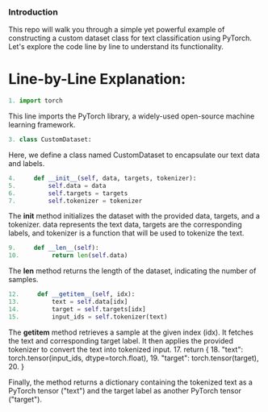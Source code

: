 ### Introduction
This repo  will walk you through a simple yet powerful example of constructing a custom dataset class for text classification using PyTorch. Let's explore the code line by line to understand its functionality.

# Line-by-Line Explanation:
```python
1. import torch
```
This line imports the PyTorch library, a widely-used open-source machine learning framework.

```python
3. class CustomDataset:
```
Here, we define a class named CustomDataset to encapsulate our text data and labels.

```python
4.     def __init__(self, data, targets, tokenizer):
5.         self.data = data
6.         self.targets = targets
7.         self.tokenizer = tokenizer

```
The __init__ method initializes the dataset with the provided data, targets, and a tokenizer. data represents the text data, targets are the corresponding labels, and tokenizer is a function that will be used to tokenize the text.

```python
9.     def __len__(self):
10.         return len(self.data)
```
The __len__ method returns the length of the dataset, indicating the number of samples.

```python
12.     def __getitem__(self, idx):
13.         text = self.data[idx]
14.         target = self.targets[idx]
15.         input_ids = self.tokenizer(text)

```
The __getitem__ method retrieves a sample at the given index (idx). It fetches the text and corresponding target label. It then applies the provided tokenizer to convert the text into tokenized input.
    17.         return {
    18.             "text": torch.tensor(input_ids, dtype=torch.float),
    19.             "target": torch.tensor(target),
    20.         }
    
Finally, the method returns a dictionary containing the tokenized text as a PyTorch tensor ("text") and the target label as another PyTorch tensor ("target").
